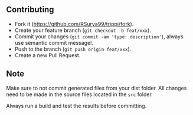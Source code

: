 ## Contributing

- Fork it (https://github.com/RSurya99/trippi/fork).
- Create your feature branch (`git checkout -b feat/xxx`).
- Commit your changes (`git commit -am 'type: description'`), always use semantic commit message!.
- Push to the branch (`git push origin feat/xxx`).
- Create a new Pull Request.

## Note

Make sure to not commit generated files from your dist folder.
All changes need to be made in the source files located in the `src` folder.

Always run a build and test the results before committing.
